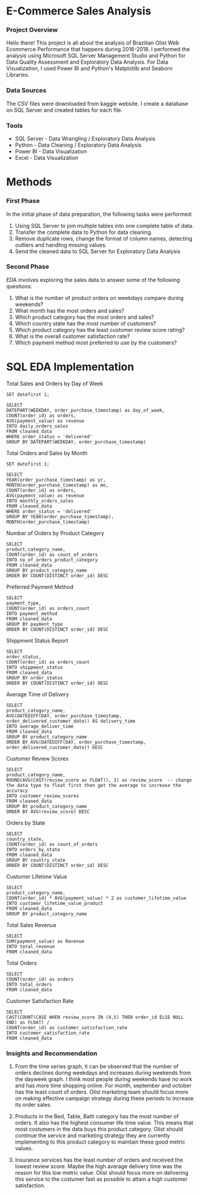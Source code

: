 # E-Commerce Sales Analysis

### Project Overview
Hello there! This project is all about the analysis of Brazilian Olist Web Ecommerce Performance that happens during 2016-2018. I performed the analysis using Microsoft SQL Server Management Studio and Python for Data Quality Assessment and Exploratory Data Analysis. For Data Visualization, I used Power BI and Python's Matplotlib and Seaborn Libraries.  


### Data Sources 
The CSV files were downloaded from kaggle website. I create a database on SQL Server and created tables for each file. 

### Tools 
* SQL Server - Data Wrangling / Exploratory Data Analysis
* Python - Data Cleaning / Exploratory Data Analysis
* Power BI - Data Visualization
* Excel - Data Visualization
  
# Methods

### First Phase 
 In the initial phase of data preparation, the following tasks were performed: 

 1. Using SQL Server to join multiple tables into one complete table of data.
 2. Transfer the complete data to Python for data cleaning.
 3. Remove duplicate rows, change the format of column names, detecting outliers and handling missing values.
 4. Send the cleaned data to SQL Server for Exploratory Data Analysis

### Second Phase
 EDA involves exploring the sales data to answer some of the following questions:

 1. What is the number of product orders on weekdays compare during weekends?
 2. What month has the most orders and sales?
 3. Which product category has the most orders and sales?
 4. Which country state has the most number of customers?
 5. Which product category has the least customer review score rating?
 6. What is the overall customer satisfaction rate?
 7. Which payment method most preferred to use by the customers? 

# SQL EDA Implementation 

Total Sales and Orders by Day of Week
```
SET datefirst 1;

SELECT
DATEPART(WEEKDAY, order_purchase_timestamp) as day_of_week,
COUNT(order_id) as orders,
AVG(payment_value) as revenue
INTO daily_orders_sales
FROM cleaned_data
WHERE order_status = 'delivered'
GROUP BY DATEPART(WEEKDAY, order_purchase_timestamp)
```

 Total Orders and Sales by Month 
```
SET datefirst 1;

SELECT
YEAR(order_purchase_timestamp) as yr,
MONTH(order_purchase_timestamp) as mo,
COUNT(order_id) as orders,
AVG(payment_value) as revenue
INTO monthly_orders_sales
FROM cleaned_data
WHERE order_status = 'delivered'
GROUP BY YEAR(order_purchase_timestamp),
MONTH(order_purchase_timestamp)
```


Number of Orders by Product Category 
```
SELECT 
product_category_name,
COUNT(order_id) as count_of_orders
INTO no_of_orders_product_category
FROM cleaned_data
GROUP BY product_category_name
ORDER BY COUNT(DISTINCT order_id) DESC
```

Preferred Payment Method 
```
SELECT 
payment_type,
COUNT(order_id) as orders_count
INTO payment_method
FROM cleaned_data
GROUP BY payment_type
ORDER BY COUNT(DISTINCT order_id) DESC
```

Shippment Status Report 
```
SELECT 
order_status,
COUNT(order_id) as orders_count
INTO shippment_status
FROM cleaned_data
GROUP BY order_status
ORDER BY COUNT(DISTINCT order_id) DESC
```

 Average Time of Delivery
```
SELECT 
product_category_name,
AVG(DATEDIFF(DAY, order_purchase_timestamp, order_delivered_customer_date)) AS delivery_time
INTO average_deliver_time
FROM cleaned_data
GROUP BY product_category_name
ORDER BY AVG(DATEDIFF(DAY, order_purchase_timestamp, order_delivered_customer_date)) DESC
```


Customer Review Scores
```
SELECT 
product_category_name,
ROUND(AVG(CAST(review_score as FLOAT)), 2) as review_score  -- change the data type to float first then get the average to increase the accuracy
INTO customer_review_scores
FROM cleaned_data
GROUP BY product_category_name
ORDER BY AVG(review_score) DESC
```

Orders by State 
```
SELECT 
country_state,
COUNT(order_id) as count_of_orders
INTO orders_by_state
FROM cleaned_data
GROUP BY country_state
ORDER BY COUNT(DISTINCT order_id) DESC
```

Customer Lifetime Value 
```
SELECT 
product_category_name,
COUNT(order_id) * AVG(payment_value) * 2 as customer_lifetime_value
INTO customer_lifetime_value_product
FROM cleaned_data
GROUP BY product_category_name
```

Total Sales Revenue
```
SELECT 
SUM(payment_value) as Revenue
INTO total_revenue
FROM cleaned_data
```

Total Orders
```
SELECT 
COUNT(order_id) as orders
INTO total_orders
FROM cleaned_data
```

Customer Satisfaction Rate
```
SELECT 
CAST(COUNT(CASE WHEN review_score IN (4,5) THEN order_id ELSE NULL END) as FLOAT) / 
COUNT(order_id) as customer_satisfaction_rate
INTO customer_satisfaction_rate
FROM cleaned_data
```


### Insights and Recommendation

1. From the time series graph, it can be observed that the number of orders declines during weekdays and increases during 
weekends from the dayweek graph. I think most people during weekends have no work and has more time shopping online. For month, september and october
has the least count of orders. Olist marketing team should focus more on making effective campaign strategy during these periods to increase its order sales. 

  
2. Products in the Bed, Table, Bath category has the most number of orders. It also has the highest
consumer life time value. This means that most costumers in the data buys this product category. Olist should continue
the service and marketing strategy they are currently implementing to this product category to maintain these good metric values.

3. Insurance services has the least number of orders and received the lowest review score. Maybe the high average delivery time
was the reason for this low metric value. Olist should focus more on delivering this service to the costumer fast as possible to attain a 
high customer satisfaction.
